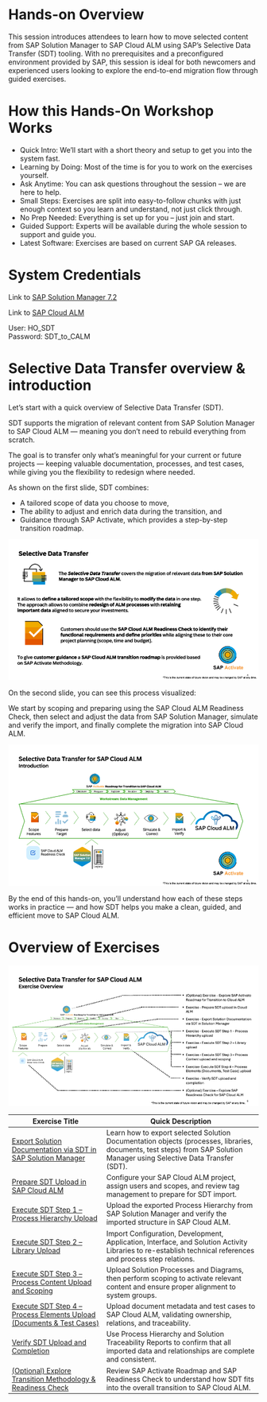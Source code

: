 # Hands-on Overview

This session introduces attendees to learn how to move selected content from SAP Solution Manager to SAP Cloud ALM using SAP’s Selective Data Transfer (SDT) tooling. With no prerequisites and a preconfigured environment provided by SAP, this session is ideal for both newcomers and experienced users looking to explore the end-to-end migration flow through guided exercises.

# How this Hands-On Workshop Works

- Quick Intro: We’ll start with a short theory and setup to get you into the system fast.
- Learning by Doing: Most of the time is for you to work on the exercises yourself.
- Ask Anytime: You can ask questions throughout the session – we are here to help.
- Small Steps: Exercises are split into easy-to-follow chunks with just enough context so you learn and understand, not just click through.
- No Prep Needed: Everything is set up for you – just join and start.
- Guided Support: Experts will be available during the whole session to support and guide you.
- Latest Software: Exercises are based on current SAP GA releases.
# System Credentials

Link to [SAP Solution Manager 7.2](https://solman.almdemo.com/sap/bc/ui5_ui5/ui2/ushell/shells/abap/Fiorilaunchpad.html?sap-theme=sap_corbu&Action-SolutionDocumentation&sap-client=001&sap-language=EN#Shell-home)

Link to [SAP Cloud ALM](https://calm-test-eu10-004-relctestbeta-customer-11.test.eu10.alm.cloud.sap/launchpad#Launchpad-openFLPPage?pageId=BuildPage&spaceId=BuildSpace)

User: HO_SDT <br>
Password: SDT_to_CALM

# Selective Data Transfer overview & introduction

Let’s start with a quick overview of Selective Data Transfer (SDT).

SDT supports the migration of relevant content from SAP Solution Manager to SAP Cloud ALM — meaning you don’t need to rebuild everything from scratch.

The goal is to transfer only what’s meaningful for your current or future projects — keeping valuable documentation, processes, and test cases, while giving you the flexibility to redesign where needed.

As shown on the first slide, SDT combines:

- A tailored scope of data you choose to move,
- The ability to adjust and enrich data during the transition, and
- Guidance through SAP Activate, which provides a step-by-step transition roadmap.

![Image1](Images/Picture1.png)

On the second slide, you can see this process visualized:

We start by scoping and preparing using the SAP Cloud ALM Readiness Check, then select and adjust the data from SAP Solution Manager, simulate and verify the import, and finally complete the migration into SAP Cloud ALM.

![image2](Images/Picture2.png)

By the end of this hands-on, you’ll understand how each of these steps works in practice — and how SDT helps you make a clean, guided, and efficient move to SAP Cloud ALM.

# Overview of Exercises

![image3](Images/Picture3.png)

| **Exercise Title** | **Quick Description** |
| --- | --- |
| [Export Solution Documentation via SDT in SAP Solution Manager](exercises/SDT_Export/SDT_EXPORT.md) | Learn how to export selected Solution Documentation objects (processes, libraries, documents, test steps) from SAP Solution Manager using Selective Data Transfer (SDT). |
| [Prepare SDT Upload in SAP Cloud ALM](exercises/SDT_PREPARE/SDT_PREPARE.md) | Configure your SAP Cloud ALM project, assign users and scopes, and review tag management to prepare for SDT import. |
| [Execute SDT Step 1 – Process Hierarchy Upload](exercises/SDT_STEP1/SDT_STEP1.md) | Upload the exported Process Hierarchy from SAP Solution Manager and verify the imported structure in SAP Cloud ALM. |
| [Execute SDT Step 2 – Library Upload](exercise/SDT_STEP2/SDT_STEP2.md) | Import Configuration, Development, Application, Interface, and Solution Activity Libraries to re-establish technical references and process step relations. |
| [Execute SDT Step 3 – Process Content Upload and Scoping](exercise/SDT_STEP3/SDT_STEP3.md) | Upload Solution Processes and Diagrams, then perform scoping to activate relevant content and ensure proper alignment to system groups. |
| [Execute SDT Step 4 – Process Elements Upload (Documents & Test Cases)](exercise/SDT_DOCS/SDT_DOCS.md) | Upload document metadata and test cases to SAP Cloud ALM, validating ownership, relations, and traceability. |
| [Verify SDT Upload and Completion](exercise/SDT_DOCS/SDT_VERIFY_PHA.md) | Use Process Hierarchy and Solution Traceability Reports to confirm that all imported data and relationships are complete and consistent. |
| [(Optional) Explore Transition Methodology & Readiness Check](exercise/SDT_RMV/SDT_RMV.md) | Review SAP Activate Roadmap and SAP Readiness Check to understand how SDT fits into the overall transition to SAP Cloud ALM. |
